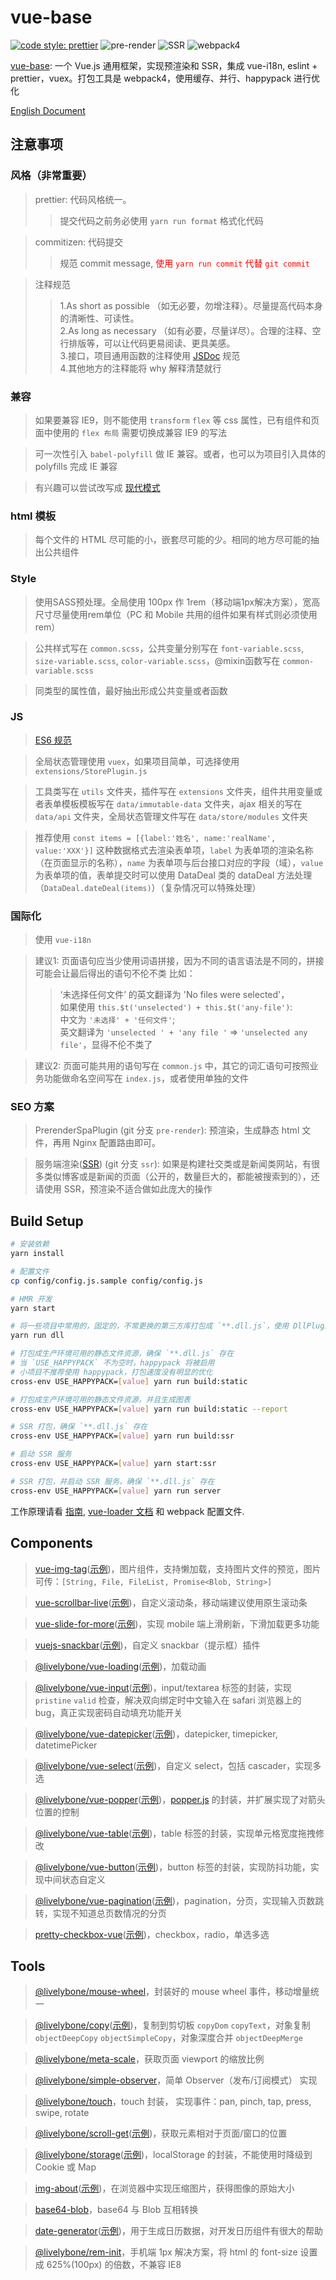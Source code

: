 # vue-base
[![code style: prettier](https://img.shields.io/badge/code_style-prettier-ff69b4.svg?style=flat-square)](https://github.com/prettier/prettier)
![pre-render](https://img.shields.io/badge/realized-pre--render-blue.svg "pre-render")
![SSR](https://img.shields.io/badge/realized-SSR-blue.svg "SSR")
![webpack4](https://img.shields.io/badge/pack-webpack4-blue.svg "webpack4")

[vue-base](https://github.com/livelybone/vue-base): 一个 Vue.js 通用框架，实现预渲染和 SSR，集成 vue-i18n, eslint + prettier，vuex。打包工具是 webpack4，使用缓存、并行、happypack 进行优化

[English Document](./README.md)

## 注意事项

### 风格（非常重要）

> prettier: 代码风格统一。
>> 提交代码之前务必使用 `yarn run format` 格式化代码

> commitizen: 代码提交
>> 规范 commit message, <span style="color:red">使用 `yarn run commit` 代替 `git commit`</span>

> 注释规范
>> 1.As short as possible （如无必要，勿增注释）。尽量提高代码本身的清晰性、可读性。<br>
   2.As long as necessary （如有必要，尽量详尽）。合理的注释、空行排版等，可以让代码更易阅读、更具美感。<br>
   3.接口，项目通用函数的注释使用 [JSDoc](http://usejsdoc.org/index.html) 规范<br>
   4.其他地方的注释能将 why 解释清楚就行

### 兼容

> 如果要兼容 IE9，则不能使用 `transform` `flex` 等 css 属性，已有组件和页面中使用的 `flex 布局` 需要切换成兼容 IE9 的写法

> 可一次性引入 `babel-polyfill` 做 IE 兼容。或者，也可以为项目引入具体的 polyfills 完成 IE 兼容

> 有兴趣可以尝试改写成 [现代模式](https://philipwalton.com/articles/deploying-es2015-code-in-production-today/)

### html 模板

> 每个文件的 HTML 尽可能的小，嵌套尽可能的少。相同的地方尽可能的抽出公共组件

### Style

> 使用SASS预处理。全局使用 100px 作 1rem（移动端1px解决方案），宽高尺寸尽量使用rem单位（PC 和 Mobile 共用的组件如果有样式则必须使用rem）

> 公共样式写在 `common.scss`，公共变量分别写在 `font-variable.scss`, `size-variable.scss`, `color-variable.scss`，@mixin函数写在 `common-variable.scss`

> 同类型的属性值，最好抽出形成公共变量或者函数

### JS

> [ES6 规范](http://es6.ruanyifeng.com/)

> 全局状态管理使用 `vuex`，如果项目简单，可选择使用 `extensions/StorePlugin.js`

> 工具类写在 `utils` 文件夹，插件写在 `extensions` 文件夹，组件共用变量或者表单模板模板写在 `data/immutable-data` 文件夹，ajax 相关的写在 `data/api` 文件夹，全局状态管理文件写在 `data/store/modules` 文件夹

> 推荐使用 `const items = [{label:'姓名', name:'realName', value:'XXX'}]` 这种数据格式去渲染表单项，`label` 为表单项的渲染名称（在页面显示的名称），`name` 为表单项与后台接口对应的字段（域），`value` 为表单项的值，表单提交时可以使用 DataDeal 类的 dataDeal 方法处理（`DataDeal.dateDeal(items)`）（复杂情况可以特殊处理）

### 国际化

> 使用 `vue-i18n`

> 建议1: 页面语句应当少使用词语拼接，因为不同的语言语法是不同的，拼接可能会让最后得出的语句不伦不类
> 比如：
>> ‘未选择任何文件’ 的英文翻译为 'No files were selected'，<br>
>> 如果使用 `this.$t('unselected') + this.$t('any-file')`:<br>
>> 中文为 `'未选择' + '任何文件'`;<br>
>> 英文翻译为 `'unselected ' + 'any file '` => `'unselected any file'`，显得不伦不类了

> 建议2: 页面可能共用的语句写在 `common.js` 中，其它的词汇语句可按照业务功能做命名空间写在 `index.js`，或者使用单独的文件

### SEO 方案

> PrerenderSpaPlugin (git 分支 `pre-render`): 预渲染，生成静态 html 文件，再用 Nginx 配置路由即可。

> 服务端渲染([SSR](https://ssr.vuejs.org/zh/)) (git 分支 `ssr`): 如果是构建社交类或是新闻类网站，有很多类似博客或是新闻的页面（公开的，数量巨大的，都能被搜索到的），还请使用 SSR，预渲染不适合做如此庞大的操作

## Build Setup

``` bash
# 安装依赖
yarn install

# 配置文件
cp config/config.js.sample config/config.js

# HMR 开发
yarn start

# 将一些项目中常用的，固定的，不常更换的第三方库打包成 `**.dll.js`，使用 DllPlugin，确保在这些库发生变化之后重新打包
yarn run dll

# 打包成生产环境可用的静态文件资源，确保 `**.dll.js` 存在
# 当 `USE_HAPPYPACK` 不为空时，happypack 将被启用
# 小项目不推荐使用 happypack，打包速度没有明显的优化
cross-env USE_HAPPYPACK=[value] yarn run build:static

# 打包成生产环境可用的静态文件资源，并且生成图表
cross-env USE_HAPPYPACK=[value] yarn run build:static --report

# SSR 打包，确保 `**.dll.js` 存在
cross-env USE_HAPPYPACK=[value] yarn run build:ssr

# 启动 SSR 服务
cross-env USE_HAPPYPACK=[value] yarn start:ssr

# SSR 打包，并启动 SSR 服务，确保 `**.dll.js` 存在
cross-env USE_HAPPYPACK=[value] yarn run server
```

工作原理请看 [指南](http://vuejs-templates.github.io/webpack/), [vue-loader 文档](http://vuejs.github.io/vue-loader) 和 webpack 配置文件.

## Components

> [vue-img-tag](https://github.com/livelybone/vue-img-tag)([示例](https://livelybone.github.io/vue/vue-img-tag/))，图片组件，支持懒加载，支持图片文件的预览，图片可传：`[String, File, FileList, Promise<Blob, String>]`

> [vue-scrollbar-live](https://github.com/livelybone/vue-scrollbar-live)([示例](https://livelybone.github.io/vue/vue-scrollbar-live/))，自定义滚动条，移动端建议使用原生滚动条

> [vue-slide-for-more](https://github.com/livelybone/vue-slide-for-more)([示例](https://livelybone.github.io/vue/vue-slide-for-more/))，实现 mobile 端上滑刷新，下滑加载更多功能

> [vuejs-snackbar](https://github.com/livelybone/vuejs-snackbar)([示例](https://livelybone.github.io/vue/vuejs-snackbar/))，自定义 snackbar（提示框）插件

> [@livelybone/vue-loading](https://github.com/livelybone/vue-loading)([示例](https://livelybone.github.io/vue/vue-loading/))，加载动画

> [@livelybone/vue-input](https://github.com/livelybone/vue-input)([示例](https://livelybone.github.io/vue/vue-input/))，input/textarea 标签的封装，实现 `pristine` `valid` 检查，解决双向绑定时中文输入在 safari 浏览器上的 bug，真正实现密码自动填充功能开关

> [@livelybone/vue-datepicker](https://github.com/livelybone/vue-datepicker)([示例](https://livelybone.github.io/vue/vue-datepicker/))，datepicker, timepicker, datetimePicker

> [@livelybone/vue-select](https://github.com/livelybone/vue-select)([示例](https://livelybone.github.io/vue/vue-select/))，自定义 select，包括 cascader，实现多选

> [@livelybone/vue-popper](https://github.com/livelybone/vue-popper)([示例](https://livelybone.github.io/vue/vue-popper/))，[popper.js](https://popper.js.org) 的封装，并扩展实现了对箭头位置的控制

> [@livelybone/vue-table](https://github.com/livelybone/vue-table)([示例](https://livelybone.github.io/vue/vue-table/))，table 标签的封装，实现单元格宽度拖拽修改

> [@livelybone/vue-button](https://github.com/livelybone/vue-button)([示例](https://livelybone.github.io/vue/vue-button/))，button 标签的封装，实现防抖功能，实现中间状态自定义

> [@livelybone/vue-pagination](https://github.com/livelybone/vue-pagination)([示例](https://livelybone.github.io/vue/vue-pagination/))，pagination，分页，实现输入页数跳转，实现不知道总页数情况的分页

> [pretty-checkbox-vue](https://github.com/hamed-ehtesham/pretty-checkbox-vue)([示例](https://hamed-ehtesham.github.io/pretty-checkbox-vue/))，checkbox，radio，单选多选


## Tools

> [@livelybone/mouse-wheel](https://github.com/livelybone/mouse-wheel)，封装好的 mouse wheel 事件，移动增量统一

> [@livelybone/copy](https://github.com/livelybone/copy)([示例](https://livelybone.github.io/tool/copy/))，复制到剪切板 `copyDom` `copyText`，对象复制 `objectDeepCopy` `objectSimpleCopy`，对象深度合并 `objectDeepMerge`

> [@livelybone/meta-scale](https://github.com/livelybone/meta-scale)，获取页面 viewport 的缩放比例

> [@livelybone/simple-observer](https://github.com/livelybone/simple-observer)，简单 Observer（发布/订阅模式） 实现

> [@livelybone/touch](https://github.com/livelybone/touch)，touch 封装， 实现事件：pan, pinch, tap, press, swipe, rotate

> [@livelybone/scroll-get](https://github.com/livelybone/scroll-get)([示例](https://livelybone.github.io/tool/scroll-get/))，获取元素相对于页面/窗口的位置

> [@livelybone/storage](https://github.com/livelybone/storage)([示例](https://livelybone.github.io/tool/storage/))，localStorage 的封装，不能使用时降级到 Cookie 或 Map

> [img-about](https://github.com/livelybone/img-about)([示例](https://livelybone.github.io/tool/img-about/))，在浏览器中实现压缩图片，获得图像的原始大小

> [base64-blob](https://github.com/livelybone/base64-blob)，base64 与 Blob 互相转换

> [date-generator](https://github.com/livelybone/date-generator)([示例](https://livelybone.github.io/tool/date-generator/))，用于生成日历数据，对开发日历组件有很大的帮助

> [@livelybone/rem-init](https://github.com/livelybone/rem-init)，手机端 1px 解决方案，将 html 的 font-size 设置成 625%(100px) 的倍数，不兼容 IE8

